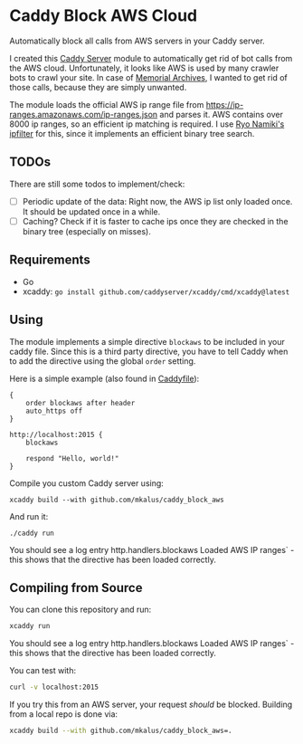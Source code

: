 # Caddy Block AWS Cloud

Automatically block all calls from AWS servers in your Caddy server.

I created this [Caddy Server](https://caddyserver.com/) module to automatically get rid of bot calls from the AWS cloud.
Unfortunately, it looks like AWS is used by many crawler bots to crawl your site. In case of
[Memorial Archives](https://memorial-archives.international/), I wanted to get rid of those calls, because they are
simply unwanted.

The module loads the official AWS ip range file from https://ip-ranges.amazonaws.com/ip-ranges.json and parses it. AWS
contains over 8000 ip ranges, so an efficient ip matching is required. I use
[Ryo Namiki's ipfilter](https://github.com/paralleltree/ipfilter) for this, since it implements an efficient binary tree
search.

## TODOs

There are still some todos to implement/check:

* [ ] Periodic update of the data: Right now, the AWS ip list only loaded once. It should be updated once in a while.
* [ ] Caching? Check if it is faster to cache ips once they are checked in the binary tree (especially on misses).

## Requirements

* Go
* xcaddy: `go install github.com/caddyserver/xcaddy/cmd/xcaddy@latest`


## Using

The module implements a simple directive `blockaws` to be included in your caddy file. Since this is a third party
directive, you have to tell Caddy when to add the directive using the global `order` setting.

Here is a simple example (also found in [Caddyfile](./Caddyfile)):

```
{
	order blockaws after header
	auto_https off
}

http://localhost:2015 {
	blockaws

	respond "Hello, world!"
}
```

Compile you custom Caddy server using:

```shell
xcaddy build --with github.com/mkalus/caddy_block_aws
```

And run it:

```shell
./caddy run
```
You should see a log entry http.handlers.blockaws  Loaded AWS IP ranges` - this shows that the directive has been loaded
correctly.

## Compiling from Source

You can clone this repository and run:

```bash
xcaddy run
```

You should see a log entry http.handlers.blockaws  Loaded AWS IP ranges` - this shows that the directive has been loaded
correctly.

You can test with:

```bash
curl -v localhost:2015
```

If you try this from an AWS server, your request *should* be blocked. Building from a local repo is done via:

```bash
xcaddy build --with github.com/mkalus/caddy_block_aws=.
```
